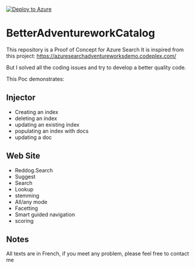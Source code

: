 [![Deploy to Azure](http://azuredeploy.net/deploybutton.png)](https://azuredeploy.net/)


# BetterAdventureworkCatalog

This repository is a Proof of Concept for Azure Search
It is inspired from this project:
https://azuresearchadventureworksdemo.codeplex.com/

But I solved all the coding issues and try to develop a better quality code.

This Poc demonstrates:

## Injector


* Creating an index
* deleting an index
* updating an existing index
* populating an index with docs
* updating a doc

## Web Site

* Reddog.Search
* Suggest
* Search
* Lookup
* stemming
* All/any mode
* Facetting
* Smart guided navigation
* scoring


## Notes

All texts are in French, if you meet any problem, please feel free to contact me
